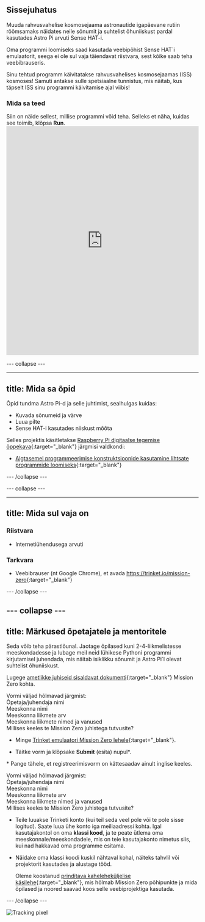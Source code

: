 ## Sissejuhatus

Muuda rahvusvahelise kosmosejaama astronautide igapäevane rutiin rõõmsamaks näidates neile sõnumit ja suhtelist õhuniiskust pardal kasutades Astro Pi arvuti Sense HAT-i.

Oma programmi loomiseks saad kasutada veebipõhist Sense HAT´i emulaatorit, seega ei ole sul vaja täiendavat riistvara, sest kõike saab teha veebibrauseris.

Sinu tehtud programm käivitatakse rahvusvahelises kosmosejaamas (ISS) kosmoses! Samuti antakse sulle spetsiaalne tunnistus, mis näitab, kus täpselt ISS sinu programmi käivitamise ajal viibis!

### Mida sa teed

Siin on näide sellest, millise programmi võid teha. Selleks et näha, kuidas see toimib, klõpsa **Run**. <iframe src="https://trinket.io/embed/python/b92d76c0f3?outputOnly=true&runOption=run&start=result" width="100%" height="600" frameborder="0" marginwidth="0" marginheight="0" allowfullscreen mark="crwd-mark"></iframe> 

\--- collapse \---

* * *

## title: Mida sa õpid

Õpid tundma Astro Pi-d ja selle juhtimist, sealhulgas kuidas:

+ Kuvada sõnumeid ja värve
+ Luua pilte
+ Sense HAT-i kasutades niiskust mõõta

Selles projektis käsitletakse [Raspberry Pi digitaalse tegemise õppekava](http://rpf.io/curriculum){:target="_blank"} järgmisi valdkondi:

+ [Algtasemel programmeerimise konstruktsioonide kasutamine lihtsate programmide loomiseks](https://curriculum.raspberrypi.org/programming/creator/){:target="_blank"}

\--- /collapse \---

\--- collapse \---

* * *

## title: Mida sul vaja on

### Riistvara

+ Internetiühendusega arvuti

### Tarkvara

+ Veebibrauser (nt Google Chrome), et avada <https://trinket.io/mission-zero>{:target="_blank"}

\--- /collapse \---

## \--- collapse \---

## title: Märkused õpetajatele ja mentoritele

Seda võib teha pärastlõunal. Jaotage õpilased kuni 2-4-liikmelistesse meeskondadesse ja lubage meil neid lühikese Pythoni programmi kirjutamisel juhendada, mis näitab isiklikku sõnumit ja Astro Pi´l olevat suhtelist õhuniiskust.

Lugege [ametlikke juhiseid sisaldavat dokumenti](https://astro-pi.org/wp-content/uploads/2018/09/Astro_Pi_Mission_Zero_Guidelines_2018_19_V12_pages.pdf){:target="_blank"} Mission Zero kohta.

Vormi väljad hõlmavad järgmist:  
Õpetaja/juhendaja nimi  
Meeskonna nimi  
Meeskonna liikmete arv  
Meeskonna liikmete nimed ja vanused  
Millises keeles te Mission Zero juhistega tutvusite?

+ Minge [Trinket emulaatori Mission Zero lehele](https://trinket.io/mission-zero){:target="_blank"}.

+ Täitke vorm ja klõpsake **Submit** (esita) nupul\*.

\* Pange tähele, et registreerimisvorm on kättesaadav ainult inglise keeles.

Vormi väljad hõlmavad järgmist:   
Õpetaja/juhendaja nimi   
Meeskonna nimi   
Meeskonna liikmete arv   
Meeskonna liikmete nimed ja vanused   
Millises keeles te Mission Zero juhistega tutvusite?

+ Teile luuakse Trinketi konto (kui teil seda veel pole või te pole sisse logitud). Saate luua ühe konto iga meiliaadressi kohta. Igal kasutajakontol on oma **klassi kood**, ja te peate ütlema oma meeskonnale/meeskondadele, mis on teie kasutajakonto nimetus siis, kui nad hakkavad oma programme esitama.

+ Näidake oma klassi koodi kuskil nähtaval kohal, näiteks tahvlil või projektorit kasutades ja alustage tööd.
    
    Oleme koostanud [prinditava kaheleheküljelise käsilehe](https://astro-pi.org/astro_pi_mission_zero_project_print_out_v10_print/){:target="_blank"}, mis hõlmab Mission Zero põhipunkte ja mida õpilased ja noored saavad koos selle veebiprojektiga kasutada.

\--- /collapse \---

![Tracking pixel](https://code.org/api/hour/begin_raspberrypi_astropi.png)